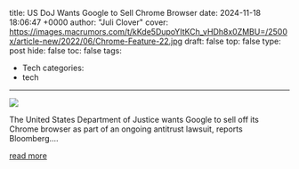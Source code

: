 title: US DoJ Wants Google to Sell Chrome Browser
date: 2024-11-18 18:06:47 +0000
author: "Juli Clover"
cover: https://images.macrumors.com/t/kKde5DupoYItKCh_vHDh8x0ZMBU=/2500x/article-new/2022/06/Chrome-Feature-22.jpg
draft: false
top: false
type: post
hide: false
toc: false
tags:
  - Tech
categories:
  - tech
---

![](https://images.macrumors.com/t/kKde5DupoYItKCh_vHDh8x0ZMBU=/2500x/article-new/2022/06/Chrome-Feature-22.jpg)

The United States Department of Justice wants Google to sell off its Chrome browser as part of an ongoing antitrust lawsuit, reports Bloomberg....

[read more](https://www.macrumors.com/2024/11/18/us-doj-wants-google-to-sell-chrome/)
